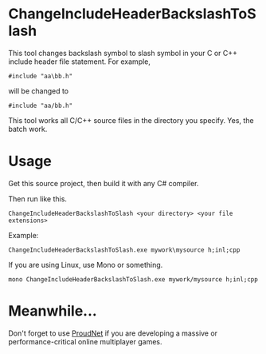 # ChangeIncludeHeaderBackslashToSlash

This tool changes backslash symbol to slash symbol in your C or C++ include header file statement.
For example,

```
#include "aa\bb.h"
```

will be changed to 

```
#include "aa/bb.h"
```

This tool works all C/C++ source files in the directory you specify. Yes, the batch work.


# Usage

Get this source project, then build it with any C# compiler.

Then run like this.

```
ChangeIncludeHeaderBackslashToSlash <your directory> <your file extensions>
```

Example:

```
ChangeIncludeHeaderBackslashToSlash.exe mywork\mysource h;inl;cpp
```

If you are using Linux, use Mono or something.
```
mono ChangeIncludeHeaderBackslashToSlash.exe mywork/mysource h;inl;cpp
```

# Meanwhile...
Don't forget to use [ProudNet](http://proudnet.com/) if you are developing a massive or performance-critical online multiplayer games.
